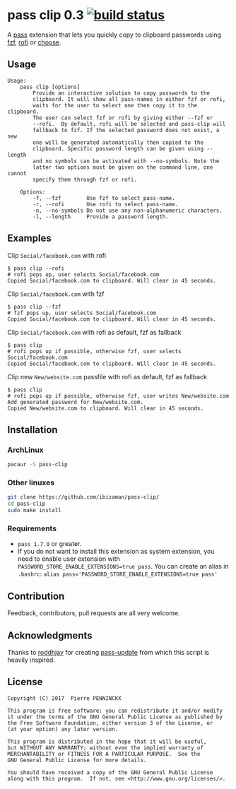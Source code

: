 # pass clip 0.3 [![build status][build-img]][build-url]

A [pass](https://www.passwordstore.org/) extension that lets you quickly copy
to clipboard passwords using [fzf](https://github.com/junegunn/fzf),
[rofi](https://davedavenport.github.io/rofi/) or [choose](https://github.com/chipsenkbeil/choose).


## Usage

```
Usage:
    pass clip [options]
        Provide an interactive solution to copy passwords to the
        clipboard. It will show all pass-names in either fzf or rofi,
        waits for the user to select one then copy it to the clipboard.
        The user can select fzf or rofi by giving either --fzf or
        --rofi.  By default, rofi will be selected and pass-clip will
        fallback to fzf. If the selected password does not exist, a new
        one will be generated automatically then copied to the
        clipboard. Specific password length can be given using --length
        and no symbols can be activated with --no-symbols. Note the
        latter two options must be given on the command line, one cannot
        specify them through fzf or rofi.

    Options:
        -f, --fzf        Use fzf to select pass-name.
        -r, --rofi       Use rofi to select pass-name.
        -n, --no-symbols Do not use any non-alphanumeric characters.
        -l, --length     Provide a password length.
```


## Examples

Clip `Social/facebook.com` with rofi
```
$ pass clip --rofi
# rofi pops up, user selects Social/facebook.com
Copied Social/facebook.com to clipboard. Will clear in 45 seconds.
```

Clip `Social/facebook.com` with fzf
```
$ pass clip --fzf
# fzf pops up, user selects Social/facebook.com
Copied Social/facebook.com to clipboard. Will clear in 45 seconds.
```

Clip `Social/facebook.com` with rofi as default, fzf as fallback
```
$ pass clip
# rofi pops up if possible, otherwise fzf, user selects Social/facebook.com
Copied Social/facebook.com to clipboard. Will clear in 45 seconds.
```

Clip new `New/website.com` passfile with rofi as default, fzf as fallback
```
$ pass clip
# rofi pops up if possible, otherwise fzf, user writes New/website.com
Add generated password for New/website.com.
Copied New/website.com to clipboard. Will clear in 45 seconds.
```


## Installation


### ArchLinux

```sh
pacaur -S pass-clip
```


### Other linuxes

```sh
git clone https://github.com/ibizaman/pass-clip/
cd pass-clip
sudo make install
```


### Requirements

* `pass 1.7.0` or greater.
* If you do not want to install this extension as system extension, you need to
enable user extension with `PASSWORD_STORE_ENABLE_EXTENSIONS=true pass`. You can
create an alias in `.bashrc`: `alias pass='PASSWORD_STORE_ENABLE_EXTENSIONS=true pass'`


## Contribution

Feedback, contributors, pull requests are all very welcome.


## Acknowledgments

Thanks to [roddhjav](https://github.com/roddhjav) for creating
[pass-update](https://github.com/roddhjav/pass-update) from which this
script is heavily inspired.


## License

```
Copyright (C) 2017  Pierre PENNINCKX

This program is free software: you can redistribute it and/or modify
it under the terms of the GNU General Public License as published by
the Free Software Foundation, either version 3 of the License, or
(at your option) any later version.

This program is distributed in the hope that it will be useful,
but WITHOUT ANY WARRANTY; without even the implied warranty of
MERCHANTABILITY or FITNESS FOR A PARTICULAR PURPOSE.  See the
GNU General Public License for more details.

You should have received a copy of the GNU General Public License
along with this program.  If not, see <http://www.gnu.org/licenses/>.
```

[build-img]: https://travis-ci.org/ibizaman/pass-clip.svg?branch=master
[build-url]: https://travis-ci.org/ibizaman/pass-clip

